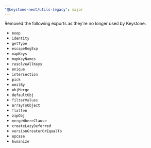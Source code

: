 ```yaml
---
'@keystone-next/utils-legacy': major
---
```


Removed the following exports as they're no longer used by Keystone:

- `noop`
- `identity`
- `getType`
- `escapeRegExp`
- `mapKeys`
- `mapKeyNames`
- `resolveAllKeys`
- `unique`
- `intersection`
- `pick`
- `omitBy`
- `objMerge`
- `defaultObj`
- `filterValues`
- `arrayToObject`
- `flatten`
- `zipObj`
- `mergeWhereClause`
- `createLazyDeferred`
- `versionGreaterOrEqualTo`
- `upcase`
- `humanize`
